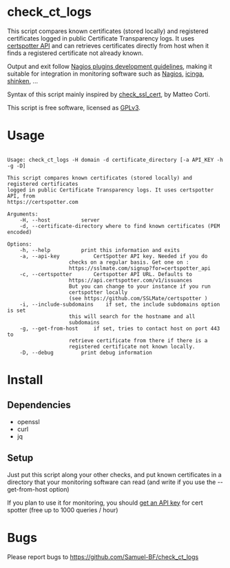 # check_ct_logs

This script compares known certificates (stored locally) and registered certificates
logged in public Certificate Transparency logs. It uses
[certspotter API](https://certspotter.com) and can retrieves certificates directly
from host when it finds a registered certificate not already known.

Output and exit follow [Nagios plugins development guidelines](https://nagios-plugins.org/doc/guidelines.html),
making it suitable for integration in monitoring software such as
[Nagios](https://www.nagios.org/), [icinga](https://icinga.com/),
[shinken](http://www.shinken-monitoring.org/), ...

Syntax of this script mainly inspired by
[check_ssl_cert](https://github.com/matteocorti/check_ssl_cert), by Matteo Corti.

This script is free software, licensed as [GPLv3](LICENSE).

# Usage

```

Usage: check_ct_logs -H domain -d certificate_directory [-a API_KEY -h -g -D]

This script compares known certificates (stored locally) and registered certificates
logged in public Certificate Transparency logs. It uses certspotter API, from
https://certspotter.com

Arguments:
	-H, --host			server
	-d, --certificate-directory	where to find known certificates (PEM encoded)

Options:
	-h, --help			print this information and exits
	-a, --api-key			CertSpotter API key. Needed if you do
					checks on a regular basis. Get one on :
					https://sslmate.com/signup?for=certspotter_api
	-c, --certspotter		Certspotter API URL. Defaults to
					https://api.certspotter.com/v1/issuances
					But you can change to your instance if you run
					certspotter locally
					(see https://github.com/SSLMate/certspotter )
 	-i, --include-subdomains	if set, the include subdomains option is set
					this will search for the hostname and all
					subdomains
	-g, --get-from-host		if set, tries to contact host on port 443 to
					retrieve certificate from there if there is a
					registered certificate not known locally.
	-D, --debug			print debug information

```

# Install

## Dependencies

 - openssl
 - curl
 - jq

## Setup

Just put this script along your other checks, and put known certificates in a
directory that your monitoring software can read (and write if you use the
--get-from-host option)

If you plan to use it for monitoring, you should
[get an API key](https://sslmate.com/signup) for cert spotter (free up to 1000
queries / hour)

# Bugs

Please report bugs to https://github.com/Samuel-BF/check_ct_logs
